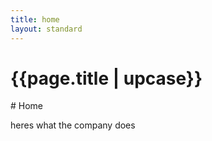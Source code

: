```yaml
---
title: home
layout: standard
---
```

<h1>{{page.title | upcase}}</h1>
# Home

heres what the company does
